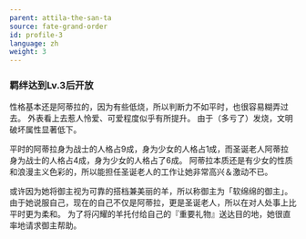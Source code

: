 ```yaml
---
parent: attila-the-san-ta
source: fate-grand-order
id: profile-3
language: zh
weight: 3
---
```


### 羁绊达到Lv.3后开放

性格基本还是阿蒂拉的，因为有些低烧，所以判断力不如平时，也很容易糊弄过去。
外表看上去惹人怜爱、可爱程度似乎有所提升。
由于（多亏了）发烧，文明破坏属性显著低下。

平时的阿蒂拉身为战士的人格占9成，身为少女的人格占1成，而圣诞老人阿蒂拉身为战士的人格占4成，身为少女的人格占了6成。
阿蒂拉本质还是有少女的性质和浪漫主义色彩的，所以能担任圣诞老人的工作让她非常高兴＆激动不已。

或许因为她将御主视为可靠的搭档兼美丽的羊，所以称御主为「软绵绵的御主」。
由于她说服自己，现在的自己不仅是阿蒂拉，更是圣诞老人，所以在对人处事上比平时更为柔和。
为了将闪耀的羊托付给自己的『重要礼物』送达目的地，她很直率地请求御主帮助。
